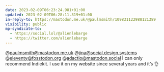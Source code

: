```yaml
---
date: 2023-02-09T06:23:24.981+01:00
updated: 2023-02-09T06:28:11.319+01:00
in-reply-to: https://mastodon.me.uk/@paulmsmith/109831122988121389
visibility: public
mp-syndicate-to:
  - https://social.lol/@alienlebarge
  - https://twitter.com/alienlebarge
---
```

@paulmsmith@mastodon.me.uk @jina@social.design.systems @eleventy@fosstodon.org @adactio@mastodon.social I can only recommend Indiekit. I use it on my website since several years and it’s 👌
